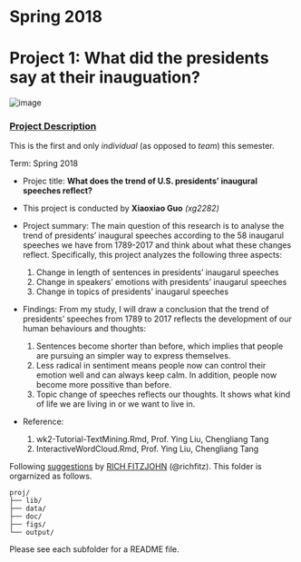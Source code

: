 # Spring 2018
# Project 1: What did the presidents say at their inauguation?

![image](figs/title.jpg)

### [Project Description](doc/)
This is the first and only *individual* (as opposed to *team*) this semester. 

Term: Spring 2018

+ Projec title: **What does the trend of U.S. presidents’ inaugural speeches reflect?**
+ This project is conducted by **Xiaoxiao Guo** *(xg2282)*

+ Project summary: The main question of this research is to analyse the trend of presidents’ inaugural speeches according to the 58 inaugarul speeches we have from 1789-2017 and think about what these changes reflect. Specifically, this project analyzes the following three aspects:

  1. Change in length of sentences in presidents’ inaugarul speeches
  2. Change in speakers’ emotions with presidents’ inaugarul speeches
  3. Change in topics of presidents’ inaugarul speeches
  
+ Findings:
From my study, I will draw a conclusion that the trend of presidents’ speeches from 1789 to 2017 reflects the development of our human behaviours and thoughts:

  1. Sentences become shorter than before, which implies that people are pursuing an simpler way to express themselves.
  2. Less radical in sentiment means people now can control their emotion well and can always keep calm. In addition, people now become more possitive than before.
  3. Topic change of speeches reflects our thoughts. It shows what kind of life we are living in or we want to live in.



+ Reference:
  1. wk2-Tutorial-TextMining.Rmd, Prof. Ying Liu, Chengliang Tang
  2. InteractiveWordCloud.Rmd, Prof. Ying Liu, Chengliang Tang



Following [suggestions](http://nicercode.github.io/blog/2013-04-05-projects/) by [RICH FITZJOHN](http://nicercode.github.io/about/#Team) (@richfitz). This folder is orgarnized as follows.

```
proj/
├── lib/
├── data/
├── doc/
├── figs/
└── output/
```

Please see each subfolder for a README file.

